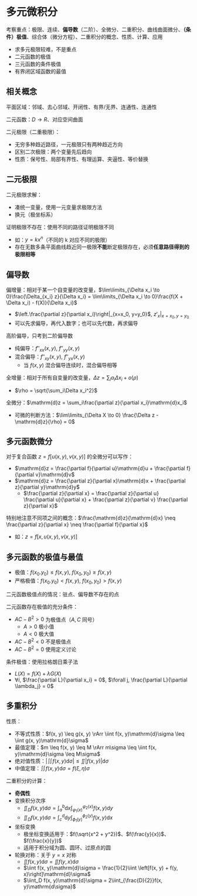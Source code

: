 # 多元微积分

考察重点：极限、连续、**偏导数**（二阶）、全微分、二重积分、曲线曲面微分、**（条件）极值**、综合体（微分方程）、二重积分的概念、性质、计算、应用

- 求多元极限较难，不是重点
- 二元函数的极值
- 三元函数的条件极值
- 有界闭区域函数的最值

## 相关概念

平面区域：邻域、去心邻域、开闭性、有界/无界、连通性、连通性

二元函数：$D \to R$、对应空间曲面

二元极限（二重极限）：

- 无穷多种趋近路径，一元极限只有两种趋近方向
- 区别二次极限：两个变量先后趋向
- 性质：保号性、局部有界性、有理运算、夹逼性、等价替换

## 二元极限

二元极限求解：

- 凑统一变量，使用一元变量求极限方法
- 换元（极坐标系）

证明极限不存在：使用不同的路径证明极限不同

- 如：$y = kx^n$（不同的 k 对应不同的极限）
- 存在无数多条平面曲线趋近同一极限**不能**断定极限存在，必须**任意路径得到的极限相等**

## 偏导数

偏增量：相对于某一个自变量的改变量，$\lim\limits_{\Delta x_i \to 0}\frac{\Delta_{x_i} z}{\Delta x_i} = \lim\limits_{\Delta x_i \to 0}\frac{f(X + \Delta x_i) - f(X)}{\Delta x_i}$

- $\left.\frac{\partial z}{\partial x_i}\right|_{x=x_0, y=y_0}$, $\left.z'_x\right|_{x=x_0, y=y_0}$
- 可以先求偏导，再代入数字；也可以先代数，再求偏导

高阶偏导，只考到二阶偏导数

- 纯偏导：$f''_{xx}(x, y)$, $f''_{yy}(x, y)$
- 混合偏导：$f''_{xy}(x, y)$, $f''_{yx}(x, y)$
  - 当 $f(x, y)$ 混合偏导连续时，混合偏导相等

全增量：相对于所有自变量的改变量，$\Delta z = \sum_i a_i\Delta x_i + o(\rho)$

- $\rho = \sqrt{\sum_i\Delta x_i^2}$

全微分：$\mathrm{d}z = \sum_i\frac{\partial z}{\partial x_i}\mathrm{d}x_i$

- 可微的判断方法：$\lim\limits_{\Delta X \to 0} \frac{\Delta z - \mathrm{d}z}{\rho} = 0$

## 多元函数微分

对于复合函数 $z = f[u(x, y), v(x, y)]$ 的全微分可以写作：

- $\mathrm{d}z = \frac{\partial f}{\partial u}\mathrm{d}u + \frac{\partial f}{\partial v}\mathrm{d}v$
- $\mathrm{d}z = \frac{\partial z}{\partial x}\mathrm{d}x + \frac{\partial z}{\partial y}\mathrm{d}y$
  - $\frac{\partial z}{\partial x} = \frac{\partial z}{\partial u} \frac{\partial u}{\partial x} + \frac{\partial z}{\partial v} \frac{\partial z}{\partial x}$

特别地注意不同项之间的概念：$\frac{\mathrm{d}z}{\mathrm{d}x} \neq \frac{\partial z}{\partial x} \neq \frac{\partial f}{\partial x}$

- 如：$z = f[x, u(x, y), v(x, y)]$

## 多元函数的极值与最值

- 极值：$f(x_0. y_0) \leq f(x, y)$, $f(x_0, y_0) \geq f(x, y)$
- 严格极值：$f(x_0. y_0) < f(x, y)$, $f(x_0, y_0) > f(x, y)$

二元函数极值点的情况：驻点、偏导数不存在的点

二元函数存在极值的充分条件：

- $AC - B^2 > 0$ 为极值点（$A, C$ 同号）
  - $A > 0$ 极小值
  - $A < 0$ 极大值
- $AC - B^2 < 0$ 不是极值点
- $AC - B^2 = 0$ 使用定义讨论

条件极值：使用拉格朗日乘子法

- $L(X) = f(X) + \lambda G(X)$
- $\forall i$, $\frac{\partial L}{\partial x_i} = 0$, $\forall j, \frac{\partial L}{\partial \lambda_j} = 0$

## 多重积分

性质：

- 不等式性质：$f(x, y) \leq g(x, y) \rArr \iint f(x, y)\mathrm{d}\sigma \leq \iint g(x, y)\mathrm{d}\sigma$
- 最值定理：$m \leq f(x, y) \leq M \rArr m\sigma \leq \iint f(x, y)\mathrm{d}\sigma \leq M\sigma$
- 绝对值性质：$\left|\iint f(x, y)\mathrm{d}\sigma\right| \leq \iint\left|f(x, y)\right|\mathrm{d}\sigma$
- 中值定理：$\iint f(x, y)\mathrm{d}\sigma = f(\xi, \eta)\sigma$

二重积分的计算：

- **奇偶性**
- 变换积分次序
  - $\iint_D f(x, y)\mathrm{d}\sigma = \int_a^b\mathrm{d}x\int_{\varphi_1(x)}^{\varphi_2(x)}f(x, y)\mathrm{d}y$
  - $\iint_D f(x, y)\mathrm{d}\sigma = \int_c^d\mathrm{d}y\int_{\phi_1(y)}^{\phi_2(y)}f(x, y)\mathrm{d}x$
- 坐标变换
  - 极坐标变换适用于：$f(\sqrt{x^2 + y^2})$、$f(\frac{y}{x})$、$f(\frac{x}{y})$
  - 适用于积分域为圆、圆环、过原点的圆
- 轮换对称：关于 $y = x$ 对称
  - $\iint f(x, y)\mathrm{d}\sigma = \iint f(y, x)\mathrm{d}\sigma$
  - $\iint f(x, y)\mathrm{d}\sigma = \frac{1}{2}\iint \left[f(x, y) + f(y, x)\right]\mathrm{d}\sigma$
  - $\iint_D f(x, y)\mathrm{d}\sigma = 2\iint_{\frac{D}{2}}f(x, y)\mathrm{d\sigma}$
